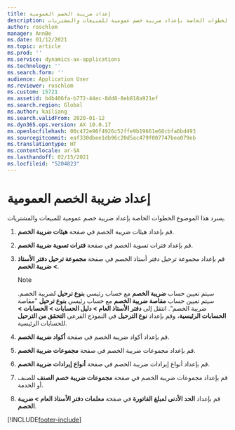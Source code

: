 ```yaml
---
title: إعداد ضريبة الخصم العمومية
description: يسرد هذا الموضوع الخطوات الخاصة بإعداد ضريبة خصم عمومية للمبيعات والمشتريات.
author: roschlom
manager: AnnBe
ms.date: 01/12/2021
ms.topic: article
ms.prod: ''
ms.service: dynamics-ax-applications
ms.technology: ''
ms.search.form: ''
audience: Application User
ms.reviewer: roschlom
ms.custom: 15721
ms.assetid: b4b406fa-b772-44ec-8dd8-8eb818a921ef
ms.search.region: Global
ms.author: kailiang
ms.search.validFrom: 2020-01-12
ms.dyn365.ops.version: AX 10.0.17
ms.openlocfilehash: 00c472e90f4926c52ffe9b19661e68cbfa6bd493
ms.sourcegitcommit: eaf330dbee1db96c20d5ac479f007747bea079eb
ms.translationtype: HT
ms.contentlocale: ar-SA
ms.lasthandoff: 02/15/2021
ms.locfileid: "5204823"
---
```

# <a name="set-up-global-withholding-tax"></a>إعداد ضريبة الخصم العمومية

يسرد هذا الموضوع الخطوات الخاصة بإعداد ضريبة خصم عمومية للمبيعات والمشتريات. 

1. قم بإعداد هيئات ضريبة الخصم في صفحة **هيئات ضريبة الخصم**.

2. قم بإعداد فترات تسوية الخصم في صفحة **فترات تسوية ضريبة الخصم**.

3. قم بإعداد مجموعة ترحيل دفتر أستاذ الخصم في صفحة **مجموعة ترحيل دفتر الأستاذ > ضريبة الخصم**.

   > [!Note] 
   >
   > سيتم تعيين حساب **ضريبة الخصم** مع حساب رئيسي **بنوع ترحيل** لضريبة الخصم. سيتم تعيين حساب **مقاصة ضريبة الخصم** مع حساب رئيسي **بنوع ترحيل** "مقاصة ضريبة الخصم". انتقل إلى **دفتر الأستاذ العام > دليل الحسابات > الحسابات > الحسابات الرئيسية**، وقم بإعداد **نوع الترحيل** في النموذج الفرعي **التحقق من الترحيل** للحسابات الرئيسية.

4. قم بإعداد أكواد ضريبة الخصم في صفحة **أكواد ضريبة الخصم**.

5. قم بإعداد مجموعات ضريبة الخصم في صفحة **مجموعات ضريبة الخصم**.

6. قم بإعداد أنواع إيرادات ضريبة الخصم في صفحة **أنواع** **إيرادات ضريبة الخصم**.

7. قم بإعداد مجموعات ضريبة الخصم في صفحة **مجموعات ضريبة خصم الصنف** للصنف أو الخدمة.

8. قم بإعداد **الحد الأدنى لمبلغ الفاتورة** في صفحة **معلمات دفتر الأستاذ العام > ضريبة الخصم**.


[!INCLUDE[footer-include](../../includes/footer-banner.md)]